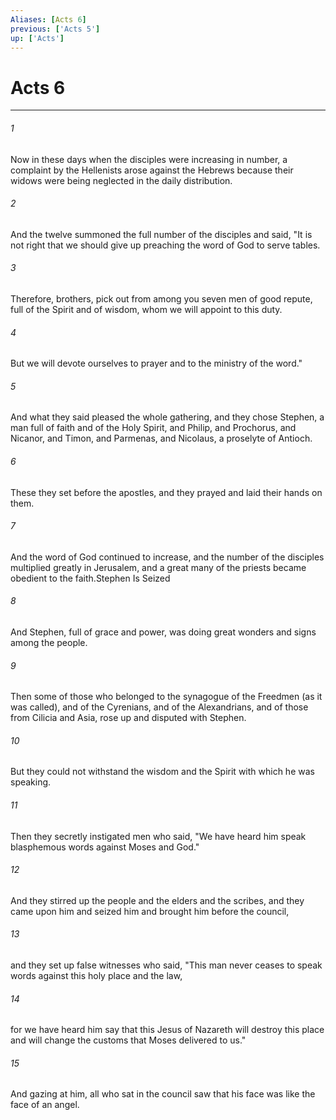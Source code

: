 ```yaml
---
Aliases: [Acts 6]
previous: ['Acts 5']
up: ['Acts']
---
```

# Acts 6

***

 

###### 1 
Now in these days when the disciples were increasing in number, a complaint by the Hellenists arose against the Hebrews because their widows were being neglected in the daily distribution. 
 

###### 2 
And the twelve summoned the full number of the disciples and said, "It is not right that we should give up preaching the word of God to serve tables. 
 

###### 3 
Therefore, brothers, pick out from among you seven men of good repute, full of the Spirit and of wisdom, whom we will appoint to this duty. 
 

###### 4 
But we will devote ourselves to prayer and to the ministry of the word." 
 

###### 5 
And what they said pleased the whole gathering, and they chose Stephen, a man full of faith and of the Holy Spirit, and Philip, and Prochorus, and Nicanor, and Timon, and Parmenas, and Nicolaus, a proselyte of Antioch. 
 

###### 6 
These they set before the apostles, and they prayed and laid their hands on them.
 
 

###### 7 
And the word of God continued to increase, and the number of the disciples multiplied greatly in Jerusalem, and a great many of the priests became obedient to the faith.Stephen Is Seized
 
 

###### 8 
And Stephen, full of grace and power, was doing great wonders and signs among the people. 
 

###### 9 
Then some of those who belonged to the synagogue of the Freedmen (as it was called), and of the Cyrenians, and of the Alexandrians, and of those from Cilicia and Asia, rose up and disputed with Stephen. 
 

###### 10 
But they could not withstand the wisdom and the Spirit with which he was speaking. 
 

###### 11 
Then they secretly instigated men who said, "We have heard him speak blasphemous words against Moses and God." 
 

###### 12 
And they stirred up the people and the elders and the scribes, and they came upon him and seized him and brought him before the council, 
 

###### 13 
and they set up false witnesses who said, "This man never ceases to speak words against this holy place and the law, 
 

###### 14 
for we have heard him say that this Jesus of Nazareth will destroy this place and will change the customs that Moses delivered to us." 
 

###### 15 
And gazing at him, all who sat in the council saw that his face was like the face of an angel.
 
